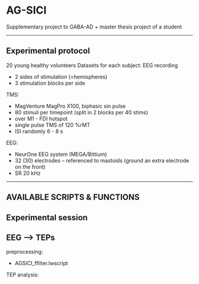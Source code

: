 # AG-SICI
Supplementary project to GABA-AD + master thesis project of a student 

------------------------------------------------------------
Experimental protocol
------------------------------------------------------------
20 young healthy volunteers
Datasets for each subject: EEG recording
- 2 sides of stimulation (=hemispheres)
- 3 stimulation blocks per side

TMS:
- MagVenture MagPro X100, biphasic sin pulse
- 80 stimuli per timepoint (split in 2 blocks per 40 stims)
- over M1 - FDI hotspot
- single pulse TMS of 120 %rMT 
- ISI randomly 6 - 8 s

EEG:
- NeurOne EEG system (MEGA/Bittium)
- 32 (30) electrodes – referenced to mastoids (ground an extra electrode on the front)
- SR 20 kHz

------------------------------------------------------------
AVAILABLE SCRIPTS & FUNCTIONS
------------------------------------------------------------
Experimental session
------------------------------------------------------------

EEG --> TEPs 
------------------------------------------------------------
preprocessing:
- AGSICI_ffilter.lwscript

TEP analysis:




